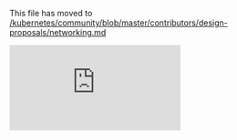 This file has moved to [/kubernetes/community/blob/master/contributors/design-proposals/networking.md](https://github.com/kubernetes/community/blob/master/contributors/design-proposals/networking.md)


<!-- BEGIN MUNGE: GENERATED_ANALYTICS -->
[![Analytics](https://kubernetes-site.appspot.com/UA-36037335-10/GitHub/docs/design/networking.md?pixel)]()
<!-- END MUNGE: GENERATED_ANALYTICS -->
